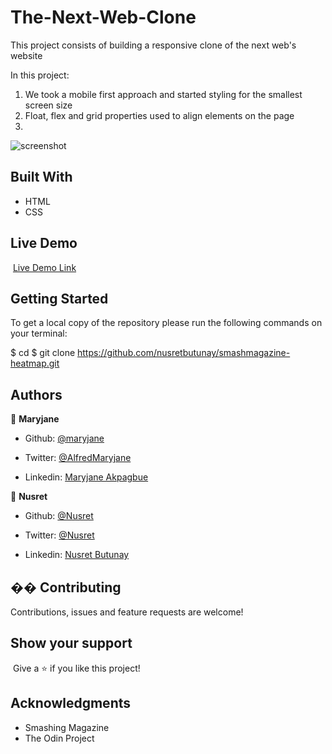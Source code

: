 # The-Next-Web-Clone
This project consists of building a responsive clone of the next web's website

In this project:

  1. We took a mobile first approach and started styling for the smallest screen size
  2. Float, flex and grid properties used to align elements on the page
  3. 

![screenshot](/img/heatmap.png)
​​

## Built With

- HTML
- CSS
  ​

## Live Demo

​
[Live Demo Link](https://rawcdn.githack.com/nusretbutunay/smashmagazine-heatmap/f16e12ca509dc3ba657d24f2bb240ec4bf3a08a0/index.html)
​

## Getting Started

To get a local copy of the repository please run the following commands on your terminal:

$ cd <folder>
$ git clone https://github.com/nusretbutunay/smashmagazine-heatmap.git
​

## Authors

👤 **Maryjane**

- Github: [@maryjane](https://github.com/maryjanee)

- Twitter: [@AlfredMaryjane](https://twitter.com/AlfredMaryjane)

- Linkedin: [Maryjane Akpagbue](https://www.linkedin.com/in/maryjane-akpagbue-1500b7173/)


👤 **Nusret**

- Github: [@Nusret](https://github.com/nusretbutunay)

- Twitter: [@Nusret](https://twitter.com/nusretbutunay)

- Linkedin: [Nusret Butunay](https://www.linkedin.com/in/nusretbutunay)


## �� Contributing

Contributions, issues and feature requests are welcome!


## Show your support

​
Give a ⭐️ if you like this project!
​

## Acknowledgments

- Smashing Magazine
- The Odin Project
